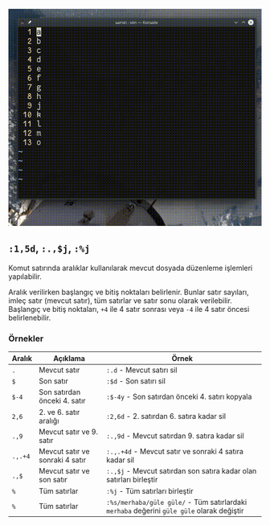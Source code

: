 ![](61.gif)

## `:1,5d`, `:.,$j`, `:%j`

Komut satırında aralıklar kullanılarak mevcut dosyada düzenleme işlemleri yapılabilir. 

Aralık verilirken başlangıç ve bitiş noktaları belirlenir. Bunlar satır sayıları, imleç satır (mevcut satır), tüm satırlar ve satır sonu olarak verilebilir. Başlangıç ve bitiş noktaları, `+4` ile 4 satır sonrası veya `-4` ile 4 satır öncesi belirlenebilir. 


### Örnekler 

| Aralık | Açıklama | Örnek |
| -------- | -------- | -------- |
| `.`     | Mevcut satır     | `:.d` - Mevcut satırı sil     |
| `$`     | Son satır     | `:$d` - Son satırı sil     |
| `$-4`     | Son satırdan önceki 4. satır     | `:$-4y` - Son satırdan önceki 4. satırı kopyala     |
| `2,6`     | 2. ve 6. satır aralığı     | `:2,6d` - 2. satırdan 6. satıra kadar sil     |
| `.,9`     | Mevcut satır ve 9. satır     | `:.,9d` - Mevcut satırdan 9. satıra kadar sil    |
| `.,.+4`     | Mevcut satır ve sonraki 4 satır      | `:.,.+4d` - Mevcut satır ve sonraki 4 satıra kadar sil |
| `.,$`     | Mevcut satır ve son satır      | `:.,$j` - Mevcut satırdan son satıra kadar olan satırları birleştir |
| `%`     | Tüm satırlar      | `:%j` - Tüm satırları birleştir |
| `%`     | Tüm satırlar      | `:%s/merhaba/güle güle/` - Tüm satırlardaki `merhaba` değerini `güle güle` olarak değiştir |
